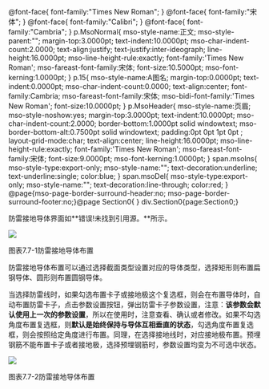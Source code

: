  @font-face{ font-family:"Times New Roman"; } @font-face{ font-family:"宋体"; } @font-face{ font-family:"Calibri"; } @font-face{ font-family:"Cambria"; } p.MsoNormal{ mso-style-name:正文; mso-style-parent:""; margin-top:3.0000pt; text-indent:10.0000pt; mso-char-indent-count:2.0000; text-align:justify; text-justify:inter-ideograph; line-height:16.0000pt; mso-line-height-rule:exactly; font-family:'Times New Roman'; mso-fareast-font-family:宋体; font-size:10.5000pt; mso-font-kerning:1.0000pt; } p.15{ mso-style-name:A图名; margin-top:0.0000pt; text-indent:0.0000pt; mso-char-indent-count:0.0000; text-align:center; font-family:Cambria; mso-fareast-font-family:宋体; mso-bidi-font-family:'Times New Roman'; font-size:10.0000pt; } p.MsoHeader{ mso-style-name:页眉; mso-style-noshow:yes; margin-top:3.0000pt; text-indent:10.0000pt; mso-char-indent-count:2.0000; border-bottom:1.0000pt solid windowtext; mso-border-bottom-alt:0.7500pt solid windowtext; padding:0pt 0pt 1pt 0pt ; layout-grid-mode:char; text-align:center; line-height:16.0000pt; mso-line-height-rule:exactly; font-family:'Times New Roman'; mso-fareast-font-family:宋体; font-size:9.0000pt; mso-font-kerning:1.0000pt; } span.msoIns{ mso-style-type:export-only; mso-style-name:""; text-decoration:underline; text-underline:single; color:blue; } span.msoDel{ mso-style-type:export-only; mso-style-name:""; text-decoration:line-through; color:red; } @page{mso-page-border-surround-header:no; mso-page-border-surround-footer:no;}@page Section0{ } div.Section0{page:Section0;}

防雷接地导体界面如**错误!未找到引用源。**所示。

![](file:///C:\Users\pkpm\AppData\Local\Temp\ksohtml5908\wps123.jpg)

图表7.7-1防雷接地导体布置

防雷接地导体布置可以通过选择截面类型设置对应的导体类型，选择矩形则布置扁钢导体、圆形则布置圆钢导体。

当选择防雷线时，如果勾选布置卡子或接地极这个复选框，则会在布置导体时，自动布置防雷卡子，点击参数设置按钮，弹出防雷卡子参数设置，注意：**该参数会****默认****使用上一次的参数设置**，所以在使用时，注意查看、确认或者修改。如果不勾选角度布置复选框，则**默认是始终保持与导体互相垂直的状态**，勾选角度布置复选框，则会按照给定角度进行布置。同理，在选择接地线时，对应接地极布置。预埋钢筋不能布置卡子或者接地极，选择预埋钢筋时，参数设置均变为不可选中状态。

![](file:///C:\Users\pkpm\AppData\Local\Temp\ksohtml5908\wps124.jpg)

图表7.7-2防雷接地导体布置